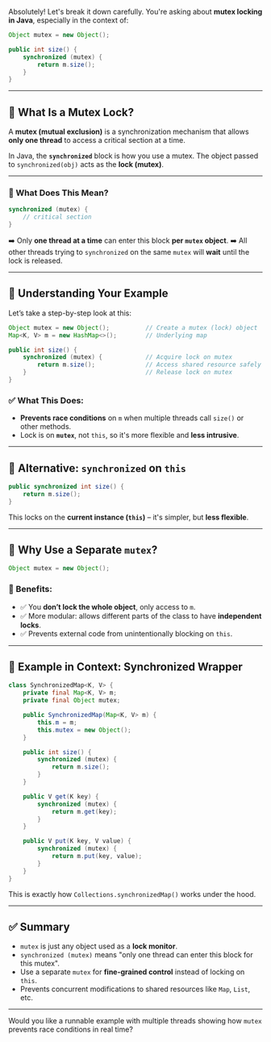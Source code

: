 Absolutely! Let's break it down carefully. You're asking about **mutex locking in Java**, especially in the context of:

```java
Object mutex = new Object();

public int size() {
    synchronized (mutex) {
        return m.size();
    }
}
```

---

## 🔐 **What Is a Mutex Lock?**

A **mutex (mutual exclusion)** is a synchronization mechanism that allows **only one thread** to access a critical section at a time.

In Java, the **`synchronized`** block is how you use a mutex. The object passed to `synchronized(obj)` acts as the **lock (mutex)**.

---

### 🔹 What Does This Mean?

```java
synchronized (mutex) {
    // critical section
}
```

➡️ Only **one thread at a time** can enter this block **per `mutex` object**.
➡️ All other threads trying to `synchronized` on the same `mutex` will **wait** until the lock is released.

---

## 🧠 Understanding Your Example

Let’s take a step-by-step look at this:

```java
Object mutex = new Object();          // Create a mutex (lock) object
Map<K, V> m = new HashMap<>();        // Underlying map

public int size() {
    synchronized (mutex) {            // Acquire lock on mutex
        return m.size();              // Access shared resource safely
    }                                 // Release lock on mutex
}
```

### ✅ What This Does:

* **Prevents race conditions** on `m` when multiple threads call `size()` or other methods.
* Lock is on **`mutex`**, not `this`, so it's more flexible and **less intrusive**.

---

## 🔁 Alternative: `synchronized` on `this`

```java
public synchronized int size() {
    return m.size();
}
```

This locks on the **current instance (`this`)** – it's simpler, but **less flexible**.

---

## 🔎 Why Use a Separate `mutex`?

```java
Object mutex = new Object();
```

### 🔹 Benefits:

* ✅ You **don’t lock the whole object**, only access to `m`.
* ✅ More modular: allows different parts of the class to have **independent locks**.
* ✅ Prevents external code from unintentionally blocking on `this`.

---

## 🧪 Example in Context: Synchronized Wrapper

```java
class SynchronizedMap<K, V> {
    private final Map<K, V> m;
    private final Object mutex;

    public SynchronizedMap(Map<K, V> m) {
        this.m = m;
        this.mutex = new Object();
    }

    public int size() {
        synchronized (mutex) {
            return m.size();
        }
    }

    public V get(K key) {
        synchronized (mutex) {
            return m.get(key);
        }
    }

    public V put(K key, V value) {
        synchronized (mutex) {
            return m.put(key, value);
        }
    }
}
```

This is exactly how `Collections.synchronizedMap()` works under the hood.

---

## ✅ Summary

* `mutex` is just any object used as a **lock monitor**.
* `synchronized (mutex)` means "only one thread can enter this block for this mutex".
* Use a separate `mutex` for **fine-grained control** instead of locking on `this`.
* Prevents concurrent modifications to shared resources like `Map`, `List`, etc.

---

Would you like a runnable example with multiple threads showing how `mutex` prevents race conditions in real time?
